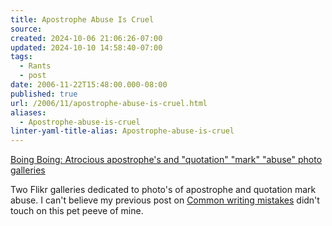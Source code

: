 ```yaml
---
title: Apostrophe Abuse Is Cruel
source: 
created: 2024-10-06 21:06:26-07:00
updated: 2024-10-10 14:58:40-07:00
tags:
  - Rants
  - post
date: 2006-11-22T15:48:00.000-08:00
published: true
url: /2006/11/apostrophe-abuse-is-cruel.html
aliases:
  - Apostrophe-abuse-is-cruel
linter-yaml-title-alias: Apostrophe-abuse-is-cruel
---
```



[Boing Boing: Atrocious apostrophe's and "quotation" "mark" "abuse" photo galleries](https://www.boingboing.net/2006/11/21/atrocious_apostrophe.html "Boing Boing: Atrocious apostrophe's and ")  
  
Two Flikr galleries dedicated to photo's of apostrophe and quotation mark abuse. I can't believe my previous post on [Common writing mistakes](/archives/2005/11/common_writing.html) didn't touch on this pet peeve of mine.